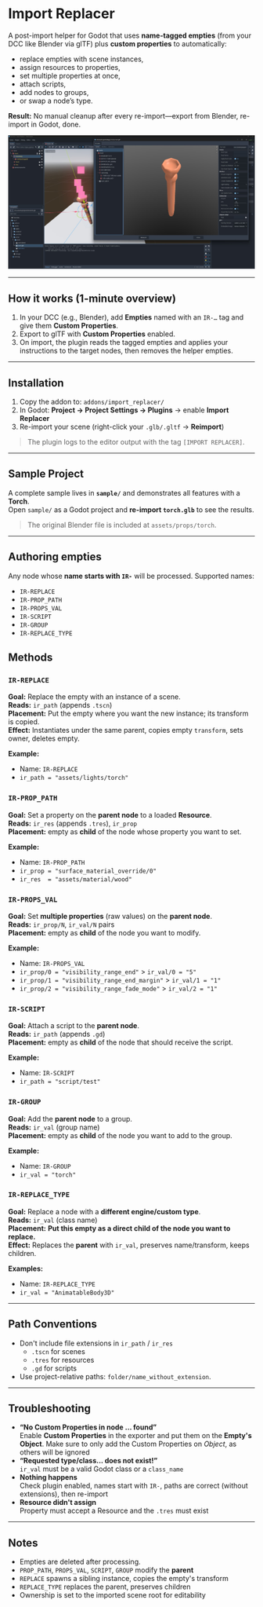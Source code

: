 # Import Replacer

A post-import helper for Godot that uses **name-tagged empties** (from your DCC like Blender via glTF) plus **custom properties** to automatically:

- replace empties with scene instances,
- assign resources to properties,
- set multiple properties at once,
- attach scripts,
- add nodes to groups,
- or swap a node’s type.

**Result:** No manual cleanup after every re-import—export from Blender, re-import in Godot, done.

![Sample inside Godot](godot.jpg)

---

## How it works (1-minute overview)

1. In your DCC (e.g., Blender), add **Empties** named with an `IR-…` tag and give them **Custom Properties**.
2. Export to glTF with **Custom Properties** enabled.
3. On import, the plugin reads the tagged empties and applies your instructions to the target nodes, then removes the helper empties.

---

## Installation

1. Copy the addon to: `addons/import_replacer/`
2. In Godot: **Project → Project Settings → Plugins** → enable **Import Replacer**
3. Re-import your scene (right-click your `.glb/.gltf` → **Reimport**)

> The plugin logs to the editor output with the tag `[IMPORT REPLACER]`.

---

## Sample Project

A complete sample lives in **`sample/`** and demonstrates all features with a **Torch**.  
Open `sample/` as a Godot project and **re-import `torch.glb`** to see the results.

> The original Blender file is included at `assets/props/torch`.

---

## Authoring empties

Any node whose **name starts with `IR-`** will be processed. Supported names:

- `IR-REPLACE`
- `IR-PROP_PATH`
- `IR-PROPS_VAL`
- `IR-SCRIPT`
- `IR-GROUP`
- `IR-REPLACE_TYPE`

## Methods

### `IR-REPLACE`

**Goal:** Replace the empty with an instance of a scene.  
**Reads:** `ir_path` (appends `.tscn`)  
**Placement:** Put the empty where you want the new instance; its transform is copied.  
**Effect:** Instantiates under the same parent, copies empty `transform`, sets owner, deletes empty.

**Example:**

- Name: `IR-REPLACE`
- `ir_path = "assets/lights/torch"`

### `IR-PROP_PATH`

**Goal:** Set a property on the **parent node** to a loaded **Resource**.  
**Reads:** `ir_res` (appends `.tres`), `ir_prop`  
**Placement:** empty as **child** of the node whose property you want to set.

**Example:**

- Name: `IR-PROP_PATH`
- `ir_prop = "surface_material_override/0"`
- `ir_res  = "assets/material/wood"`

### `IR-PROPS_VAL`

**Goal:** Set **multiple properties** (raw values) on the **parent node**.  
**Reads:** `ir_prop/N`, `ir_val/N` pairs  
**Placement:** empty as **child** of the node you want to modify.

**Example:**

- Name: `IR-PROPS_VAL`
- `ir_prop/0 = "visibility_range_end"` > `ir_val/0 = "5"`
- `ir_prop/1 = "visibility_range_end_margin"` > `ir_val/1 = "1"`
- `ir_prop/2 = "visibility_range_fade_mode"` > `ir_val/2 = "1"`

### `IR-SCRIPT`

**Goal:** Attach a script to the **parent node**.  
**Reads:** `ir_path` (appends `.gd`)  
**Placement:** empty as **child** of the node that should receive the script.

**Example:**

- Name: `IR-SCRIPT`
- `ir_path = "script/test"`

### `IR-GROUP`

**Goal:** Add the **parent node** to a group.  
**Reads:** `ir_val` (group name)  
**Placement:** empty as **child** of the node you want to add to the group.

**Example:**

- Name: `IR-GROUP`
- `ir_val = "torch"`

### `IR-REPLACE_TYPE`

**Goal:** Replace a node with a **different engine/custom type**.  
**Reads:** `ir_val` (class name)  
**Placement:** **Put this empty as a direct child of the node you want to replace.**  
**Effect:** Replaces the **parent** with `ir_val`, preserves name/transform, keeps children.

**Examples:**

- Name: `IR-REPLACE_TYPE`
- `ir_val = "AnimatableBody3D"`

---

## Path Conventions

- Don't include file extensions in `ir_path` / `ir_res`
  - `.tscn` for scenes
  - `.tres` for resources
  - `.gd` for scripts
- Use project-relative paths: `folder/name_without_extension`.

---

## Troubleshooting

- **“No Custom Properties in node … found”**  
  Enable **Custom Properties** in the exporter and put them on the **Empty's Object**. Make sure to only add the Custom Properties on _Object_, as others will be ignored
- **“Requested type/class... does not exist!”**  
  `ir_val` must be a valid Godot class or a `class_name`
- **Nothing happens**  
  Check plugin enabled, names start with `IR-`, paths are correct (without extensions), then re-import
- **Resource didn't assign**  
  Property must accept a Resource and the `.tres` must exist

---

## Notes

- Empties are deleted after processing.
- `PROP_PATH`, `PROPS_VAL`, `SCRIPT`, `GROUP` modify the **parent**
- `REPLACE` spawns a sibling instance, copies the empty's transform
- `REPLACE_TYPE` replaces the parent, preserves children
- Ownership is set to the imported scene root for editability
